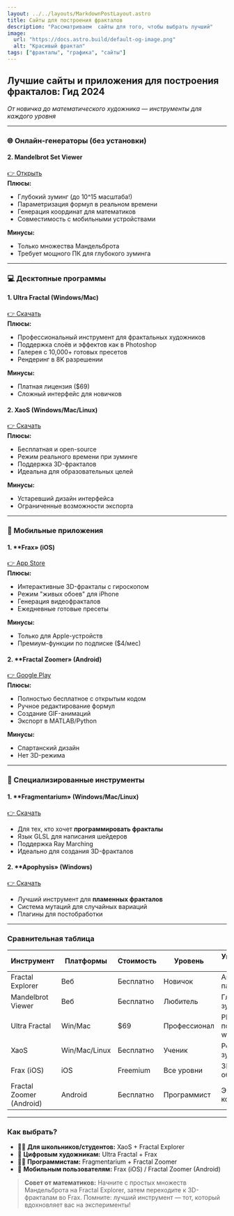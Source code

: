 ```yaml
---
layout: ../../layouts/MarkdownPostLayout.astro
title: Сайты для построения фракталов
description: "Рассматриваем  сайты для того, чтобы выбрать лучший"
image:
  url: "https://docs.astro.build/default-og-image.png"
  alt: "Красивый фрактал"
tags: ["фракталы", "графика", "сайты"]
---
```


## Лучшие сайты и приложения для построения фракталов: Гид 2024  
*От новичка до математического художника — инструменты для каждого уровня*

---

### 🌐 Онлайн-генераторы (без установки)



#### 2. **Mandelbrot Set Viewer**  
[👉 Открыть](https://mandel.gart.nz/)  
**Плюсы:**  
- Глубокий зуминг (до 10^15 масштаба!)  
- Параметризация формул в реальном времени  
- Генерация координат для математиков  
- Совместимость с мобильными устройствами  

**Минусы:**  
- Только множества Мандельброта  
- Требует мощного ПК для глубокого зуминга  

---

### 💻 Десктопные программы

#### 1. **Ultra Fractal** (Windows/Mac)  
[👉 Скачать](https://www.ultrafractal.com/)  
**Плюсы:**  
- Профессиональный инструмент для фрактальных художников  
- Поддержка слоёв и эффектов как в Photoshop  
- Галерея с 10,000+ готовых пресетов  
- Рендеринг в 8K разрешении  

**Минусы:**  
- Платная лицензия ($69)  
- Сложный интерфейс для новичков  

#### 2. **XaoS** (Windows/Mac/Linux)  
[👉 Скачать](https://xaos-project.github.io/)  
**Плюсы:**  
- Бесплатная и open-source  
- Режим реального времени при зуминге  
- Поддержка 3D-фракталов  
- Идеальна для образовательных целей  

**Минусы:**  
- Устаревший дизайн интерфейса  
- Ограниченные возможности экспорта  

---

### 📱 Мобильные приложения

#### 1. **Frax» (iOS)  
[👉 App Store](https://apps.apple.com/us/app/frax/id615012914)  
**Плюсы:**  
- Интерактивные 3D-фракталы с гироскопом  
- Режим "живых обоев" для iPhone  
- Генерация видеофракталов  
- Ежедневные готовые пресеты  

**Минусы:**  
- Только для Apple-устройств  
- Премиум-функции по подписке ($4/мес)  

#### 2. **Fractal Zoomer» (Android)  
[👉 Google Play](https://play.google.com/store/apps/details?id=com.cyanomel.fractalzoomer)  
**Плюсы:**  
- Полностью бесплатное с открытым кодом  
- Ручное редактирование формул  
- Создание GIF-анимаций  
- Экспорт в MATLAB/Python  

**Минусы:**  
- Спартанский дизайн  
- Нет 3D-режима  

---

### 🔧 Специализированные инструменты

#### 1. **Fragmentarium» (Windows/Mac/Linux)  
[👉 Скачать](http://syntopia.github.io/Fragmentarium/)  
- Для тех, кто хочет **программировать фракталы**  
- Язык GLSL для написания шейдеров  
- Поддержка Ray Marching  
- Идеально для создания 3D-фракталов  

#### 2. **Apophysis» (Windows)  
[👉 Скачать](http://www.apophysis.org/)  
- Лучший инструмент для **пламенных фракталов**  
- Система мутаций для случайных вариаций  
- Плагины для постобработки  

---

### Сравнительная таблица

| Инструмент           | Платформы       | Стоимость     | Уровень       | Уникальная фишка       |
|----------------------|----------------|--------------|--------------|------------------------|
| Fractal Explorer     | Веб            | Бесплатно    | Новичок      | Анимация параметров    |
| Mandelbrot Viewer    | Веб            | Бесплатно    | Любитель     | Глубина зуминга        |
| Ultra Fractal        | Win/Mac        | $69          | Профессионал | Photoshop-подобный workflow |
| XaoS                 | Win/Mac/Linux  | Бесплатно    | Ученик       | Реалтайм-зуминг        |
| Frax (iOS)           | iOS            | Freemium     | Все уровни   | 3D + живые обои        |
| Fractal Zoomer (Android) | Android    | Бесплатно    | Программист  | Экспорт кода          |

---

### Как выбрать?
- 🧑‍🎓 **Для школьников/студентов:** XaoS + Fractal Explorer  
- 🎨 **Цифровым художникам:** Ultra Fractal + Frax  
- 👨‍💻 **Программистам:** Fragmentarium + Fractal Zoomer  
- 📱 **Мобильным пользователям:** Frax (iOS) / Fractal Zoomer (Android)  

> **Совет от математиков:** Начните с простых множеств Мандельброта на Fractal Explorer, затем переходите к 3D-фракталам во Frax. Помните: лучший инструмент — тот, который вдохновляет вас на эксперименты!